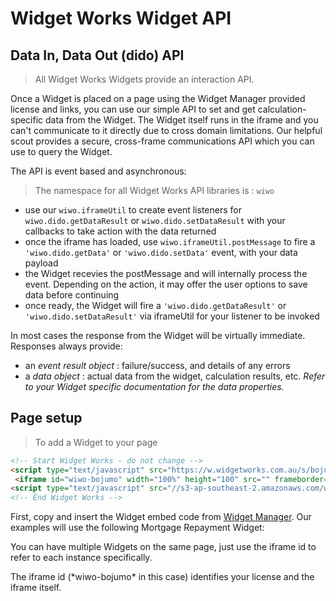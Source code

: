 # Widget Works Widget API

## Data In, Data Out (dido) API

> All Widget Works Widgets provide an interaction API.


Once a Widget is placed on a page using the Widget Manager provided license and links, you can use our simple API to set and get calculation-specific data from the Widget. The Widget itself runs in the iframe and you can't communicate to it directly due to cross domain limitations. Our helpful scout provides a secure, cross-frame communications API which you can use to query the Widget.

The API is event based and asynchronous:

> The namespace for all Widget Works API libraries is : `wiwo`

* use our `wiwo.iframeUtil` to create event listeners for `wiwo.dido.getDataResult` or `wiwo.dido.setDataResult` with your callbacks to take action with the data returned
* once the iframe has loaded, use `wiwo.iframeUtil.postMessage` to fire a `'wiwo.dido.getData'` or `'wiwo.dido.setData'` event, with your data payload
* the Widget recevies the postMessage and will internally process the event. Depending on the action, it may offer the user options to save data before continuing
* once ready, the Widget will fire a `'wiwo.dido.getDataResult'` or `'wiwo.dido.setDataResult'` via iframeUtil for your listener to be invoked

In most cases the response from the Widget will be virtually immediate. Responses always provide:

* an *event result object* : failure/success, and details of any errors
* a *data object* : actual data from the widget, calculation results, etc. *Refer to your Widget specific documentation for the data properties.*



## Page setup

> To add a Widget to your page

```html
<!-- Start Widget Works - do not change -->
<script type="text/javascript" src="https://w.widgetworks.com.au/s/bojumo.js"></script>
 <iframe id="wiwo-bojumo" width="100%" height="100" src="" frameborder="0" data-wiwo-init="false"></iframe>
<script type="text/javascript" src="//s3-ap-southeast-2.amazonaws.com/w-widgetworks-com-au/widget/widget-scout.min.js"></script>
<!-- End Widget Works -->
```

First, copy and insert the Widget embed code from [Widget Manager](https://wm.widgetworks.com.au). Our examples will use the following Mortgage Repayment Widget:

 You can have multiple Widgets on the same page, just use the iframe id to refer to each instance specifically.

<aside class="notice">
The iframe id (*wiwo-bojumo* in this case) identifies your license and the iframe itself.
</aside>